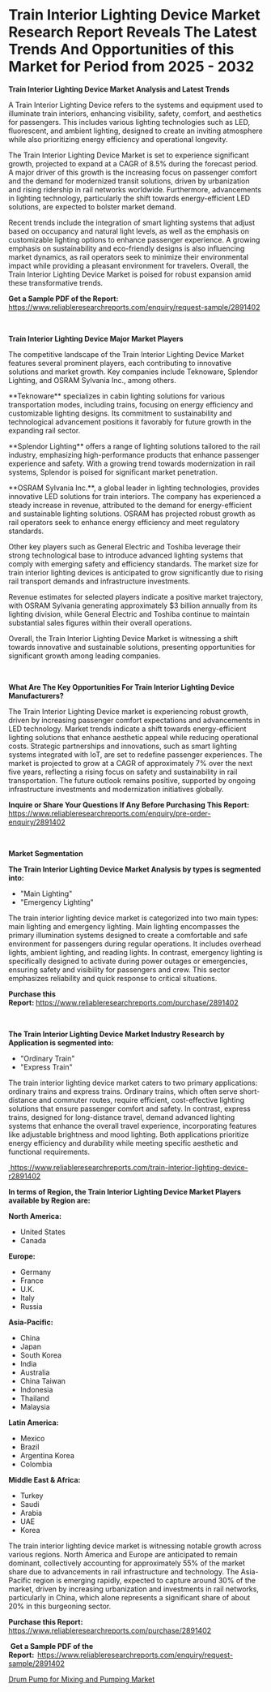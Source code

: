<p><h1>Train Interior Lighting Device Market Research Report Reveals The Latest Trends And Opportunities of this Market for Period from 2025 - 2032</h1></p><p><strong>Train Interior Lighting Device Market Analysis and Latest Trends</strong></p>
<p><p>A Train Interior Lighting Device refers to the systems and equipment used to illuminate train interiors, enhancing visibility, safety, comfort, and aesthetics for passengers. This includes various lighting technologies such as LED, fluorescent, and ambient lighting, designed to create an inviting atmosphere while also prioritizing energy efficiency and operational longevity.</p><p>The Train Interior Lighting Device Market is set to experience significant growth, projected to expand at a CAGR of 8.5% during the forecast period. A major driver of this growth is the increasing focus on passenger comfort and the demand for modernized transit solutions, driven by urbanization and rising ridership in rail networks worldwide. Furthermore, advancements in lighting technology, particularly the shift towards energy-efficient LED solutions, are expected to bolster market demand. </p><p>Recent trends include the integration of smart lighting systems that adjust based on occupancy and natural light levels, as well as the emphasis on customizable lighting options to enhance passenger experience. A growing emphasis on sustainability and eco-friendly designs is also influencing market dynamics, as rail operators seek to minimize their environmental impact while providing a pleasant environment for travelers. Overall, the Train Interior Lighting Device Market is poised for robust expansion amid these transformative trends.</p></p>
<p><strong>Get a Sample PDF of the Report:&nbsp;</strong> <a href="https://www.reliableresearchreports.com/enquiry/request-sample/2891402?utm_campaign=3034&utm_medium=2&utm_source=Github&utm_content=ia&utm_term=14032025&utm_id=train-interior-lighting-device">https://www.reliableresearchreports.com/enquiry/request-sample/2891402</a></p>
<p>&nbsp;</p>
<p><strong>Train Interior Lighting Device Major Market Players</strong></p>
<p><p>The competitive landscape of the Train Interior Lighting Device Market features several prominent players, each contributing to innovative solutions and market growth. Key companies include Teknoware, Splendor Lighting, and OSRAM Sylvania Inc., among others.</p><p>**Teknoware** specializes in cabin lighting solutions for various transportation modes, including trains, focusing on energy efficiency and customizable lighting designs. Its commitment to sustainability and technological advancement positions it favorably for future growth in the expanding rail sector.</p><p>**Splendor Lighting** offers a range of lighting solutions tailored to the rail industry, emphasizing high-performance products that enhance passenger experience and safety. With a growing trend towards modernization in rail systems, Splendor is poised for significant market penetration.</p><p>**OSRAM Sylvania Inc.**, a global leader in lighting technologies, provides innovative LED solutions for train interiors. The company has experienced a steady increase in revenue, attributed to the demand for energy-efficient and sustainable lighting solutions. OSRAM has projected robust growth as rail operators seek to enhance energy efficiency and meet regulatory standards.</p><p>Other key players such as General Electric and Toshiba leverage their strong technological base to introduce advanced lighting systems that comply with emerging safety and efficiency standards. The market size for train interior lighting devices is anticipated to grow significantly due to rising rail transport demands and infrastructure investments.</p><p>Revenue estimates for selected players indicate a positive market trajectory, with OSRAM Sylvania generating approximately $3 billion annually from its lighting division, while General Electric and Toshiba continue to maintain substantial sales figures within their overall operations.</p><p>Overall, the Train Interior Lighting Device Market is witnessing a shift towards innovative and sustainable solutions, presenting opportunities for significant growth among leading companies.</p></p>
<p>&nbsp;</p>
<p><strong>What Are The Key Opportunities For Train Interior Lighting Device Manufacturers?</strong></p>
<p><p>The Train Interior Lighting Device market is experiencing robust growth, driven by increasing passenger comfort expectations and advancements in LED technology. Market trends indicate a shift towards energy-efficient lighting solutions that enhance aesthetic appeal while reducing operational costs. Strategic partnerships and innovations, such as smart lighting systems integrated with IoT, are set to redefine passenger experiences. The market is projected to grow at a CAGR of approximately 7% over the next five years, reflecting a rising focus on safety and sustainability in rail transportation. The future outlook remains positive, supported by ongoing infrastructure investments and modernization initiatives globally.</p></p>
<p><strong>Inquire or Share Your Questions If Any Before Purchasing This Report:</strong> <a href="https://www.reliableresearchreports.com/enquiry/pre-order-enquiry/2891402?utm_campaign=3034&utm_medium=2&utm_source=Github&utm_content=ia&utm_term=14032025&utm_id=train-interior-lighting-device">https://www.reliableresearchreports.com/enquiry/pre-order-enquiry/2891402</a></p>
<p>&nbsp;</p>
<p><strong>Market Segmentation</strong></p>
<p><strong>The Train Interior Lighting Device Market Analysis by types is segmented into:</strong></p>
<p><ul><li>"Main Lighting"</li><li>"Emergency Lighting"</li></ul></p>
<p><p>The train interior lighting device market is categorized into two main types: main lighting and emergency lighting. Main lighting encompasses the primary illumination systems designed to create a comfortable and safe environment for passengers during regular operations. It includes overhead lights, ambient lighting, and reading lights. In contrast, emergency lighting is specifically designed to activate during power outages or emergencies, ensuring safety and visibility for passengers and crew. This sector emphasizes reliability and quick response to critical situations.</p></p>
<p><strong>Purchase this Report:&nbsp;</strong><a href="https://www.reliableresearchreports.com/purchase/2891402?utm_campaign=3034&utm_medium=2&utm_source=Github&utm_content=ia&utm_term=14032025&utm_id=train-interior-lighting-device">https://www.reliableresearchreports.com/purchase/2891402</a></p>
<p>&nbsp;</p>
<p><strong>The Train Interior Lighting Device Market Industry Research by Application is segmented into:</strong></p>
<p><ul><li>"Ordinary Train"</li><li>"Express Train"</li></ul></p>
<p><p>The train interior lighting device market caters to two primary applications: ordinary trains and express trains. Ordinary trains, which often serve short-distance and commuter routes, require efficient, cost-effective lighting solutions that ensure passenger comfort and safety. In contrast, express trains, designed for long-distance travel, demand advanced lighting systems that enhance the overall travel experience, incorporating features like adjustable brightness and mood lighting. Both applications prioritize energy efficiency and durability while meeting specific aesthetic and functional requirements.</p></p>
<p><a href="https://www.reliableresearchreports.com/train-interior-lighting-device-r2891402?utm_campaign=3034&utm_medium=2&utm_source=Github&utm_content=ia&utm_term=14032025&utm_id=train-interior-lighting-device">&nbsp;https://www.reliableresearchreports.com/train-interior-lighting-device-r2891402</a></p>
<p><strong>In terms of Region, the Train Interior Lighting Device Market Players available by Region are:</strong></p>
<p>
    <p> <strong> North America: </strong>
        <ul>
            <li>United States</li>
            <li>Canada</li>
        </ul>
        </p> 
    <p> <strong> Europe: </strong>
        <ul>
            <li>Germany</li>
            <li>France</li>
            <li>U.K.</li>
            <li>Italy</li>
            <li>Russia</li>
        </ul>
        </p> 
    <p> <strong> Asia-Pacific: </strong>
        <ul>
            <li>China</li>
            <li>Japan</li>
            <li>South Korea</li>
            <li>India</li>
            <li>Australia</li>
            <li>China Taiwan</li>
            <li>Indonesia</li>
            <li>Thailand</li>
            <li>Malaysia</li>
        </ul>
        </p> 
    <p> <strong> Latin America: </strong>
        <ul>
            <li>Mexico</li>
            <li>Brazil</li>
            <li>Argentina Korea</li>
            <li>Colombia</li>
        </ul>
        </p> 
    <p> <strong> Middle East & Africa: </strong>
        <ul>
            <li>Turkey</li>
            <li>Saudi</li>
            <li>Arabia</li>
            <li>UAE</li>
            <li>Korea</li>
        </ul>
    </p>
    </p>
<p><p>The train interior lighting device market is witnessing notable growth across various regions. North America and Europe are anticipated to remain dominant, collectively accounting for approximately 55% of the market share due to advancements in rail infrastructure and technology. The Asia-Pacific region is emerging rapidly, expected to capture around 30% of the market, driven by increasing urbanization and investments in rail networks, particularly in China, which alone represents a significant share of about 20% in this burgeoning sector.</p></p>
<p><strong>Purchase this Report: </strong><a href="https://www.reliableresearchreports.com/purchase/2891402?utm_campaign=3034&utm_medium=2&utm_source=Github&utm_content=ia&utm_term=14032025&utm_id=train-interior-lighting-device">https://www.reliableresearchreports.com/purchase/2891402</a></p>
<p>&nbsp;<strong>Get a Sample PDF of the Report:&nbsp;&nbsp;</strong><a href="https://www.reliableresearchreports.com/enquiry/request-sample/2891402?utm_campaign=3034&utm_medium=2&utm_source=Github&utm_content=ia&utm_term=14032025&utm_id=train-interior-lighting-device">https://www.reliableresearchreports.com/enquiry/request-sample/2891402</a></p>
<p><strong></strong></p>
<p><p><a href="https://github.com/iroldilom/Market-Research-Report-List-1/blob/main/drum-pump-for-mixing-and-pumping-market.md?utm_campaign=3034&utm_medium=2&utm_source=Github&utm_content=ia&utm_term=14032025&utm_id=train-interior-lighting-device">Drum Pump for Mixing and Pumping Market</a></p></p>